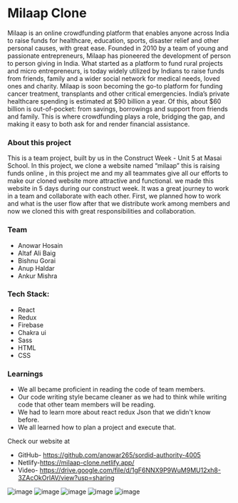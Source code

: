 # Milaap Clone

Milaap is an online crowdfunding platform that enables anyone across India to raise funds for healthcare, education, sports, disaster relief and other personal causes, with great ease. Founded in 2010 by a team of young and passionate entrepreneurs, Milaap has pioneered the development of person to person giving in India.
What started as a platform to fund rural projects and micro entrepreneurs, is today widely utilized by Indians to raise funds from friends, family and a wider social network for medical needs, loved ones and charity. Milaap is soon becoming the go-to platform for funding cancer treatment, transplants and other critical emergencies.
India’s private healthcare spending is estimated at $90 billion a year. Of this, about $60 billion is out-of-pocket: from savings, borrowings and support from friends and family. This is where crowdfunding plays a role, bridging the gap, and making it easy to both ask for and render financial assistance.

### About this project

This is a team project, built by us in the Construct Week - Unit 5 at Masai School.
In this project, we clone a website named “milaap” this is raising funds online , in this project me and my all teammates give all our efforts to make our cloned website more attractive and functional. we made this website in 5 days during our construct week. It was a great journey to work in a team and collaborate with each other. First, we planned how to work and what is the user flow after that we distribute work among members and now we cloned this with great responsibilities and collaboration.

### Team
 * Anowar Hosain
 * Altaf Ali Baig
 * Bishnu Gorai
 * Anup Haldar
 * Ankur Mishra

 ### Tech Stack:
 * React
 * Redux
 * Firebase
 * Chakra ui
 * Sass
 * HTML
 * CSS
 

 ### Learnings
 * We all became proficient in reading the code of team members.
 * Our code writing style became cleaner as we had to think while writing code that other team members will be reading.
 * We had to learn more about react redux Json that we didn't know before.
 * We all learned how to plan a project and execute that.

 Check our website at
 * GitHub- https://github.com/anowar265/sordid-authority-4005
 * Netlify-https://milaap-clone.netlify.app/
 * Video- https://drive.google.com/file/d/1gF6NNX9P9WuM9MU12xh8-3ZAcOkOrlAV/view?usp=sharing

![image](https://i.imgur.com/hi5PJOD.png)
![image](https://i.imgur.com/IAnbUg5.png)
![image](https://i.imgur.com/jENbJoR.png)
![image](https://i.imgur.com/mpz1ZAC.png)
![image](https://i.imgur.com/xfMiGXf.png)
